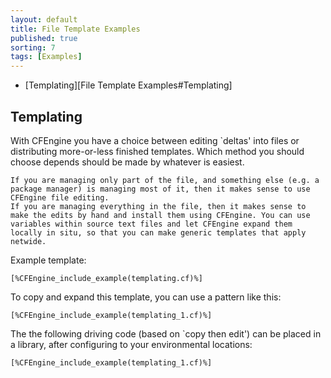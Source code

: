 ```yaml
---
layout: default
title: File Template Examples 
published: true
sorting: 7
tags: [Examples]
---
```


* [Templating][File Template Examples#Templating]

## Templating

With CFEngine you have a choice between editing `deltas' into files or distributing more-or-less finished templates. Which method you should choose depends should be made by whatever is easiest.

    If you are managing only part of the file, and something else (e.g. a package manager) is managing most of it, then it makes sense to use CFEngine file editing.
    If you are managing everything in the file, then it makes sense to make the edits by hand and install them using CFEngine. You can use variables within source text files and let CFEngine expand them locally in situ, so that you can make generic templates that apply netwide.

Example template:

```cf3
[%CFEngine_include_example(templating.cf)%]
```

To copy and expand this template, you can use a pattern like this:

```cf3
[%CFEngine_include_example(templating_1.cf)%]
```
The the following driving code (based on `copy then edit') can be placed in a library, after configuring to your environmental locations:

```cf3
[%CFEngine_include_example(templating_1.cf)%]
```